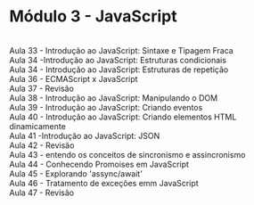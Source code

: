 <h1>Módulo 3 - JavaScript</h1>
<br>
Aula 33 - Introdução ao JavaScript: Sintaxe e Tipagem Fraca
<br>
Aula 34 -Introdução ao JavaScript: Estruturas condicionais
<br>
Aula 34 - Introdução ao JavaScript: Estruturas de repetição
<br>
Aula 36 - ECMAScript x JavaScript
<br>
Aula 37 - Revisão
<br>
Aula 38 - Introdução ao JavaScript: Manipulando o DOM
<br>
Aula 39 - Introdução ao JavaScript: Criando eventos 
<br>
Aula 40 - Introdução ao JavaScript: Criando elementos HTML dinamicamente 
<br>
Aula 41 -Introdução ao JavaScript: JSON 
<br>
Aula 42 - Revisão
<br>
Aula 43 - entendo os conceitos de sincronismo e assincronismo
<br>
Aula 44 - Conhecendo Promoises em JavaScript
<br>
Aula 45 - Explorando 'assync/await'
<br>
Aula 46 - Tratamento de exceções emm JavaScript
<br> 
Aula 47 - Revisão
<br>

